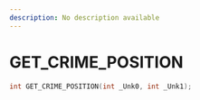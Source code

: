 ```yaml
---
description: No description available 
---
```


# GET_CRIME_POSITION

```cpp
int GET_CRIME_POSITION(int _Unk0, int _Unk1);
```